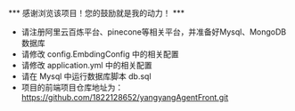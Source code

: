 *** 感谢浏览该项目！您的鼓励就是我的动力！ ***
- 请注册阿里云百炼平台、pinecone等相关平台，并准备好Mysql、MongoDB数据库
- 请修改 config.EmbdingConfig 中的相关配置
- 请修改 application.yml 中的相关配置
- 请在 Mysql 中运行数据库脚本 db.sql
- 项目的前端项目仓库地址为：https://github.com/1822128652/yangyangAgentFront.git
